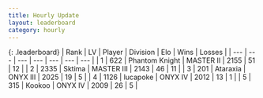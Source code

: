 ```yaml
---
title: Hourly Update
layout: leaderboard
category: hourly
---
```


{: .leaderboard}
| Rank | LV | Player | Division | Elo | Wins | Losses |
| --- | --- | --- | --- | --- | --- | --- |
| <span data-change="0">1</span> | 622 | <span title="ID: 742939">Phantom Knight</span> | MASTER II | <span data-change="0">2155</span> | <span data-change="0">51</span> | <span data-change="0">12</span> |
| <span data-change="0">2</span> | 2335 | <span title="ID: 353063">Sktima</span> | MASTER III | <span data-change="29">2143</span> | <span data-change="4">46</span> | <span data-change="0">11</span> |
| <span data-change="0">3</span> | 201 | <span title="ID: 745153">Ataraxia</span> | ONYX III | <span data-change="5">2025</span> | <span data-change="1">19</span> | <span data-change="1">5</span> |
| <span data-change="0">4</span> | 1126 | <span title="ID: 41925">lucapoke</span> | ONYX IV | <span data-change="0">2012</span> | <span data-change="0">13</span> | <span data-change="0">1</span> |
| <span data-change="0">5</span> | 315 | <span title="ID: 598288">Kookoo</span> | ONYX IV | <span data-change="0">2009</span> | <span data-change="0">26</span> | <span data-change="0">5</span> |